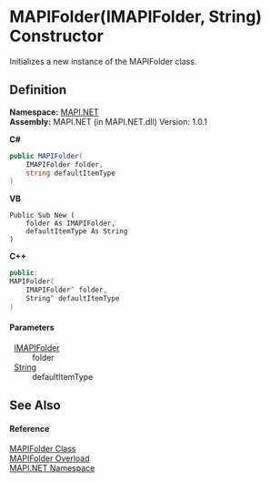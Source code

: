 # MAPIFolder(IMAPIFolder, String) Constructor


Initializes a new instance of the MAPIFolder class.



## Definition
**Namespace:** <a href="N_MAPI_NET.md">MAPI.NET</a>  
**Assembly:** MAPI.NET (in MAPI.NET.dll) Version: 1.0.1

**C#**
``` C#
public MAPIFolder(
	IMAPIFolder folder,
	string defaultItemType
)
```
**VB**
``` VB
Public Sub New ( 
	folder As IMAPIFolder,
	defaultItemType As String
)
```
**C++**
``` C++
public:
MAPIFolder(
	IMAPIFolder^ folder, 
	String^ defaultItemType
)
```



#### Parameters
<dl><dt>  <a href="T_MAPI_NET_IMAPIFolder.md">IMAPIFolder</a></dt><dd>folder</dd><dt>  <a href="https://learn.microsoft.com/dotnet/api/system.string" target="_blank" rel="noopener noreferrer">String</a></dt><dd>defaultItemType</dd></dl>

## See Also


#### Reference
<a href="T_MAPI_NET_MAPIFolder.md">MAPIFolder Class</a>  
<a href="Overload_MAPI_NET_MAPIFolder__ctor.md">MAPIFolder Overload</a>  
<a href="N_MAPI_NET.md">MAPI.NET Namespace</a>  
